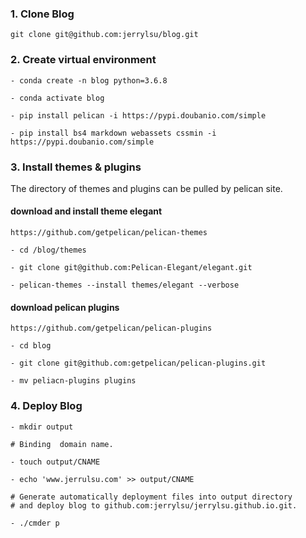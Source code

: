 ### 1. Clone Blog 

`git clone git@github.com:jerrylsu/blog.git`

### 2. Create virtual environment

```
- conda create -n blog python=3.6.8

- conda activate blog

- pip install pelican -i https://pypi.doubanio.com/simple

- pip install bs4 markdown webassets cssmin -i https://pypi.doubanio.com/simple
```

### 3. Install themes & plugins

The directory of themes and plugins can be pulled by pelican site.

#### download and install theme elegant

```
https://github.com/getpelican/pelican-themes

- cd /blog/themes

- git clone git@github.com:Pelican-Elegant/elegant.git

- pelican-themes --install themes/elegant --verbose
```

#### download pelican plugins

```
https://github.com/getpelican/pelican-plugins

- cd blog

- git clone git@github.com:getpelican/pelican-plugins.git

- mv peliacn-plugins plugins
```

### 4. Deploy Blog

```
- mkdir output

# Binding  domain name.

- touch output/CNAME

- echo 'www.jerrulsu.com' >> output/CNAME

# Generate automatically deployment files into output directory
# and deploy blog to github.com:jerrylsu/jerrylsu.github.io.git.

- ./cmder p
```